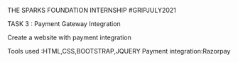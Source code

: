 THE SPARKS FOUNDATION INTERNSHIP
#GRIPJULY2021

TASK 3 : Payment Gateway Integration

Create a website with payment integration

Tools used :HTML,CSS,BOOTSTRAP,JQUERY
Payment integration:Razorpay
